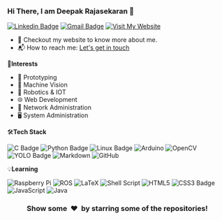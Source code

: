 



### Hi There, I am Deepak Rajasekaran 👋


[![Linkedin Badge](https://img.shields.io/badge/-Deepak&nbsp;Rajasekaran-blue?style=flat-square&logo=Linkedin&logoColor=white&link=https://www.linkedin.com/in/deepakrajasekaran/)](https://www.linkedin.com/in/deepakrajasekaran/)
[![Gmail Badge](https://img.shields.io/badge/-rajasekarand375@gmail.com-c14438?style=flat-square&logo=Gmail&logoColor=white&link=mailto:rajapsekarand375@gmail.com)](mailto:rajasekarand375@gmail.com)
[![Visit My Website](https://img.shields.io/badge/Visit%20My%20Website-Click%20Here-blue?style=flat-square)](deepakrajasekaran.github.io)


- 🎯 Checkout my website to know more about me.
- 📬 How to reach me: [Let's get in touch](https://www.linkedin.com/in/deepakrajasekaran/)

🌟**Interests**

- 🔧 Prototyping
- 🤖 Machine Vision
- 🦾 Robotics & IOT
- 🌐 Web Development
- 🔗 Network Administration
- 🖥️ System Administration


🛠️**Tech Stack**

![C Badge](https://img.shields.io/badge/C-00599C?style=flat-square&logo=c&logoColor=white)
![Python Badge](https://img.shields.io/badge/Python-14354C?style=flat-square&logo=python&logoColor=white)
![Linux Badge](https://img.shields.io/badge/Linux-FCC624?style=flat-square&logo=linux&logoColor=black)
![Arduino](https://img.shields.io/badge/-Arduino-00979D?style=flat-square&logo=Arduino&logoColor=white)
![OpenCV](https://img.shields.io/badge/-OpenCV-000000?style=flat-square&logo=opencv)
![YOLO Badge](https://img.shields.io/badge/YOLO-0FF?logo=yolo&logoColor=000&style=flat-square)
![Markdown](https://img.shields.io/badge/Markdown-%23000000.svg?style=flat-square&logo=markdown&logoColor=white)
![GitHub](https://img.shields.io/badge/Github-%23121011.svg?style=flat-square&logo=github&logoColor=white)

💡**Learning**

![Raspberry Pi](https://img.shields.io/badge/-RaspberryPi-C51A4A?style=flat-square&logo=Raspberry-Pi)
![ROS](https://img.shields.io/badge/ROS-%230A0FF9.svg?style=flat-square&logo=ros&logoColor=white)
![LaTeX](https://img.shields.io/badge/Latex-%23008080.svg?style=flat-square&logo=latex&logoColor=white)
![Shell Script](https://img.shields.io/badge/Shell_Script-%23121011.svg?style=flat-square&logo=gnu-bash&logoColor=white)
![HTML5](https://img.shields.io/badge/HTML5-%23E34F26.svg?style=flat-square&logo=html5&logoColor=white)
![CSS3 Badge](https://img.shields.io/badge/CSS3-1572B6?logo=css3&logoColor=fff&style=flat-square)
![JavaScript](https://img.shields.io/badge/Javascript-%23323330.svg?style=flat-square&logo=javascript&logoColor=%23F7DF1E)
![Java](https://img.shields.io/badge/Java-%23ED8B00.svg?style=flat-square&logo=openjdk&logoColor=white)





<div align="center">
    <h3 align="center">Show some &nbsp;❤️&nbsp; by starring some of the repositories!</h3>
</div>

